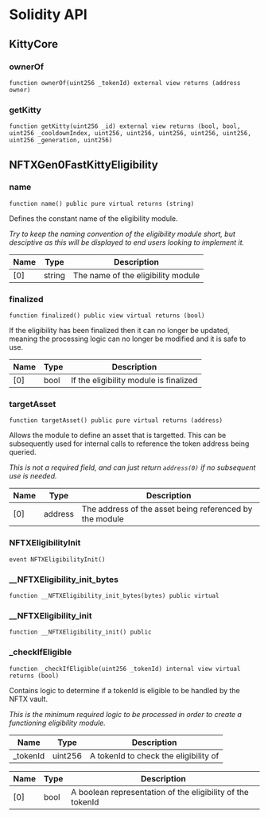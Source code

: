 # Solidity API

## KittyCore

### ownerOf

```solidity
function ownerOf(uint256 _tokenId) external view returns (address owner)
```

### getKitty

```solidity
function getKitty(uint256 _id) external view returns (bool, bool, uint256 _cooldownIndex, uint256, uint256, uint256, uint256, uint256, uint256 _generation, uint256)
```

## NFTXGen0FastKittyEligibility

### name

```solidity
function name() public pure virtual returns (string)
```

Defines the constant name of the eligibility module.

_Try to keep the naming convention of the eligibility module short, but
desciptive as this will be displayed to end users looking to implement it._

| Name | Type | Description |
| ---- | ---- | ----------- |
| [0] | string | The name of the eligibility module |

### finalized

```solidity
function finalized() public view virtual returns (bool)
```

If the eligibility has been finalized then it can no longer be updated,
meaning the processing logic can no longer be modified and it is safe to use.

| Name | Type | Description |
| ---- | ---- | ----------- |
| [0] | bool | If the eligibility module is finalized |

### targetAsset

```solidity
function targetAsset() public pure virtual returns (address)
```

Allows the module to define an asset that is targetted. This can be
subsequently used for internal calls to reference the token address being
queried.

_This is not a required field, and can just return `address(0)` if no
subsequent use is needed._

| Name | Type | Description |
| ---- | ---- | ----------- |
| [0] | address | The address of the asset being referenced by the module |

### NFTXEligibilityInit

```solidity
event NFTXEligibilityInit()
```

### __NFTXEligibility_init_bytes

```solidity
function __NFTXEligibility_init_bytes(bytes) public virtual
```

### __NFTXEligibility_init

```solidity
function __NFTXEligibility_init() public
```

### _checkIfEligible

```solidity
function _checkIfEligible(uint256 _tokenId) internal view virtual returns (bool)
```

Contains logic to determine if a tokenId is eligible to be handled by the
NFTX vault.

_This is the minimum required logic to be processed in order to create a
functioning eligibility module._

| Name | Type | Description |
| ---- | ---- | ----------- |
| _tokenId | uint256 | A tokenId to check the eligibility of |

| Name | Type | Description |
| ---- | ---- | ----------- |
| [0] | bool | A boolean representation of the eligibility of the tokenId |

